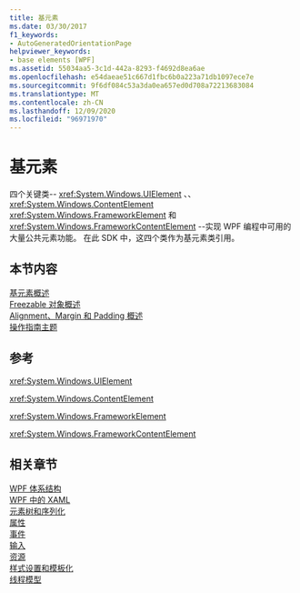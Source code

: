 ```yaml
---
title: 基元素
ms.date: 03/30/2017
f1_keywords:
- AutoGeneratedOrientationPage
helpviewer_keywords:
- base elements [WPF]
ms.assetid: 55034aa5-3c1d-442a-8293-f4692d8ea6ae
ms.openlocfilehash: e54daeae51c667d1fbc6b0a223a71db1097ece7e
ms.sourcegitcommit: 9f6df084c53a3da0ea657ed0d708a72213683084
ms.translationtype: MT
ms.contentlocale: zh-CN
ms.lasthandoff: 12/09/2020
ms.locfileid: "96971970"
---
```

# <a name="base-elements"></a>基元素
四个关键类-- <xref:System.Windows.UIElement> 、、 <xref:System.Windows.ContentElement> <xref:System.Windows.FrameworkElement> 和 <xref:System.Windows.FrameworkContentElement> --实现 WPF 编程中可用的大量公共元素功能。 在此 SDK 中，这四个类作为基元素类引用。  
  
## <a name="in-this-section"></a>本节内容  
 [基元素概述](base-elements-overview.md)  
 [Freezable 对象概述](freezable-objects-overview.md)  
 [Alignment、Margin 和 Padding 概述](alignment-margins-and-padding-overview.md)  
 [操作指南主题](base-elements-how-to-topics.md)  
  
## <a name="reference"></a>参考  
 <xref:System.Windows.UIElement>  
  
 <xref:System.Windows.ContentElement>  
  
 <xref:System.Windows.FrameworkElement>  
  
 <xref:System.Windows.FrameworkContentElement>  
  
## <a name="related-sections"></a>相关章节  
 [WPF 体系结构](wpf-architecture.md)  
  [WPF 中的 XAML](xaml-in-wpf.md)  
  [元素树和序列化](element-tree-and-serialization.md)  
  [属性](properties-wpf.md)  
  [事件](events-wpf.md)  
  [输入](input-wpf.md)  
  [资源](resources-wpf.md)  
  [样式设置和模板化](/dotnet/desktop-wpf/fundamentals/styles-templates-overview)  
  [线程模型](threading-model.md)
